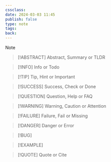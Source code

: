 ```yaml
---
cssclass: 
date: 2024-03-03 11:45
publish: false
type: note
tags: 
back:
---
```



> [!NOTE]

> [!ABSTRACT] Abstract, Summary or TLDR

> [!INFO] Info or Todo

> [!TIP] Tip, Hint or Important

> [!SUCCESS] Success, Check or Done

> [!QUESTION] Question, Help or FAQ

> [!WARNING] Warning, Caution or Attention

> [!FAILURE] Failure, Fail or Missing

> [!DANGER] Danger or Error

> [!BUG]

> [!EXAMPLE]

> [!QUOTE] Quote or Cite


